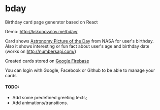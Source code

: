 # bday
<p>Birthday card page generator based on React</p>
<p>Demo: <a href='http://kskonovalov.me/bday/' target='_blank'>http://kskonovalov.me/bday/</a></p>
<p>Card shows <a href='https://apod.nasa.gov/apod/astropix.html' target='_blank'>Astronomy Picture of the Day</a> from NASA  
for user's birthday. Also it shows interesting or fun fact about user's age and birthday date 
(works on <a href='http://numbersapi.com/' target='_blank'>http://numbersapi.com/</a>)</p>
<p>Created cards stored on <a href='https://firebase.google.com/'>Google Firebase</a></p>
<p>You can login with Google, Facebook or Github to be able to manage your cards</p>
<h4>TODO:</h4>
<ul>
<li>Add some predefined greeting texts;</li>
<li>Add animations/transitions.</li>
</ul>